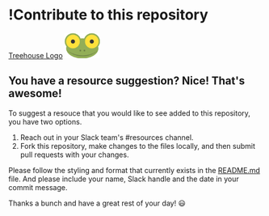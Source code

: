 # !Contribute to this repository

[Treehouse Logo](repo-imgs/frogprint.png "Team Treehouse") ![Mike the Frog](repo-imgs/mike_the_frog.png "Hiya, Treehouser!") 

## You have a resource suggestion?  Nice!  That's awesome!

To suggest a resouce that you would like to see added to this repository, you have two options.  

 1. Reach out in your Slack team's #resources channel.
 2. Fork this repository, make changes to the files locally, and then submit pull requests with your changes.

Please follow the styling and format that currently exists in the [README.md](README.md) file.  And please include your name, Slack handle and the date in your commit message.

Thanks a bunch and have a great rest of your day! :smiley: